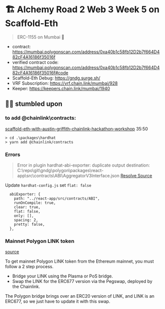 # 🏗 Alchemy Road 2 Web 3 Week 5 on Scaffold-Eth

> ERC-1155 on Mumbai 🚀

- contract: https://mumbai.polygonscan.com/address/0xa40b1c58fb12D2b7f664D482cF4A16186f35016f
- verified contract code: https://mumbai.polygonscan.com/address/0xa40b1c58fb12D2b7f664D482cF4A16186f35016f#code
- Scaffold-Eth Debug: https://gndg.surge.sh/
- VRF Subscription: https://vrf.chain.link/mumbai/928
- Keeper: https://keepers.chain.link/mumbai/1940


## 🏄‍♂️ stumbled upon

### to add @chainlink\contracts:
[scaffold-eth-with-austin-griffith-chainlink-hackathon-workshop](https://blockpaths.com/projects/scaffold-eth-with-austin-griffith-chainlink-hackathon-workshop/)
35:50

```
> cd .\packages\hardhat
> yarn add @chainlink/contracts
```

### Errors
> Error in plugin hardhat-abi-exporter: duplicate output destination: C:\repo\git\gndg\polygon\packages\react-app\src\contracts\ABI\AggregatorV3Interface.json
[Resolve Source](https://github.com/ItsNickBarry/hardhat-abi-exporter)

Update `hardhat-config.js` set `flat: false`
```
  abiExporter: {
    path: "../react-app/src/contracts/ABI",
    runOnCompile: true,
    clear: true,
    flat: false,
    only: [],
    spacing: 2,
    pretty: false,
  },
  ```
  
  
###  Mainnet Polygon LINK token
[source](https://docs.polygon.technology/docs/develop/oracles/chainlink/#:~:text=Chainlink%20enables%20your%20contracts%20to,your%20contract%20to%20consume%20it.)
  
To get mainnet Polygon LINK token from the Ethereum mainnet, you must follow a 2 step process.

- Bridge your LINK using the Plasma or PoS bridge.
- Swap the LINK for the ERC677 version via the Pegswap, deployed by the Chainlink.

The Polygon bridge brings over an ERC20 version of LINK, and LINK is an ERC677, so we just have to update it with this swap.


